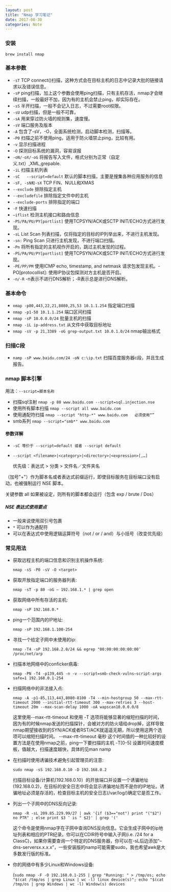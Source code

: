 ```yaml
---
layout: post
title: "Nmap 学习笔记"
date: 2017-08-30
categories: Note
---
```


### 安装

`brew install nmap`

### 基本参数

- `-sT`     TCP connect()扫描，这种方式会在目标主机的日志中记录大批的链接请求以及错误信息。
- `-sP`     ping扫描，加上这个参数会使用ping扫描，只有主机存活，nmap才会继续扫描，一般最好不加，因为有的主机会禁止ping，却实际存在。
- `-sS`     半开扫描，一般不会记入日志，不过需要root权限。
- `-sU`     udp扫描，但是一般不可靠，
- `-sA`     用来穿过防火墙的规则集，速度慢。
- `-sV`     端口服务及版本
- `-A`     包含了-sV，-O，全面系统检测，启动脚本检测，扫描等。
- `-P0`     扫描之前不使用ping，适用于防火墙禁止ping，比较有用。
- `-v`     显示扫描进程
- `-O`     探测目标系统的漏洞，容易误报
- `-oN/-oX/-oG`     将报告写入文件，格式分别为正常（自定义.txt）,XML,grepable.
- `-iL`     扫描主机列表
- `-sC   --script=default`   默认的脚本扫描，主要是搜集各种应用服务的信息
- `-sF, -sN和-sX` TCP FIN、NULL和XMAS
- `--exclude` 排除指定主机
- `--excludefile` 排除指定文件中的主机
- `--exclude-ports` 排除指定的端口
- `-F` 快速扫描
- `–iflist` 检测主机接口和路由信息
- `-PS/PA/PU/PY[portlist]` 使用TCPSYN/ACK或SCTP INIT/ECHO方式进行发现。
- `-sL` List Scan 列表扫描，仅将指定的目标的IP列举出来，不进行主机发现。
- `-sn:` Ping Scan 只进行主机发现，不进行端口扫描。
- `-Pn` 将所有指定的主机视作开启的，跳过主机发现的过程。
- `-PS/PA/PU/PY[portlist]` 使用TCPSYN/ACK或SCTP INIT/ECHO方式进行发现。 
- `-PE/PP/PM` 使用ICMP echo, timestamp, and netmask 请求包发现主机。-PO[protocollist]: 使用IP协议包探测对方主机是否开启。 
- `-n/-R` -n表示不进行DNS解析；-R表示总是进行DNS解析。 

### 基本命令

- `nmap -p80,443,22,21,8080,25,53 10.1.1.254` 指定端口扫描
- `nmap -p1-50 10.1.1.254` 端口区间扫描
- `nmap -sP 10.0.0.0/24` 批量主机的扫描
- `nmap -iL ip-address.txt` 从文件中获取目标地址
- `nmap -sV -p 21,3389 -oG grep-output.txt 10.0.1.0/24` nmap输出格式

### 扫描C段

- `namp -sP www.baidu.com/24 -oN c:\ip.txt` 扫描百度服务器c段，并且生成报告。

### nmap 脚本引擎

用法：`--script=脚本名称`

- 扫描sql注射 `nmap -p 80 www.baidu.com --script=sql.injection.nse`
- 使用所有脚本扫描 `nmap --script all www.baidu.com`
- 使用通配符扫描 `nmap --script "http-*" www.baidu.com   必须使用“”`
- smb系列 `nmap --script="smb*" www.baidu.com`

#### 参数详解

- `-sC 等价于 --script=default 或者 --script default`
- `--script <filename>|<category>|<directory>|<expression>[,…]`

  优先级：表达式 > 分类 > 文件名／文件夹名

 （加号"+"）作为脚本名或者表达式前缀运行，即使目标服务在目标端口没有启动，也被强制运行 NSE 脚本。

  关键参数 all 如果被设定，则所有的脚本都会运行（包含 exp / brute / Dos）

##### NSE 表达式使用要点

- 一般来说使用双引号包裹
- `*` 可以作为通配符
- 可以在表达式中使用逻辑运算符号（not / or / and）与小括号（改变优先级）

### 常见用法

- 获取远程主机的端口信息和识别主机操作系统:

  `nmap -sS -P0 -sV -O <target>`

- 获取开放指定端口的服务器列表:

  `nmap -sT -p 80 -oG – 192.168.1.* | grep open`

- 获取网络中所有存活的主机:

  `nmap -sP 192.168.0.*`

- ping一个范围内的IP地址:

  `nmap -sP 192.168.1.100-254`

- 寻找一个给定子网中未使用的ip:
  
  `nmap -T4 -sP 192.168.2.0/24 && egrep "00:00:00:00:00:00″ /proc/net/arp`

- 扫描本地网络中的conficker病毒:
  
  `nmap -PN -T4 -p139,445 -n -v --script=smb-check-vulns–script-args safe=1 192.168.0.1-254`

- 扫描网络中的非法接入点:
  
  `nmap -A -p1-85,113,443,8080-8100 -T4 --min-hostgroup 50 --max-rtt-timeout 2000 --initial-rtt-timeout 300 --max-retries 3 --host-timeout 20m --max-scan-delay 1000 -oA wapscan10.0.0.0/8`

  这里使用--max-rtt-timeout 和使用 -T 选项将能够显著的缩短扫描的时间，因为有的时候nmap发送的扫描探针，会被对方的防火墙给drop掉，这样导致nmap期望接收到的SYN/ACK或者RST/ACK就遥遥无期，所以使用这两个选项可以缩短扫描时间。
  --max-rtt-timeout 毫秒
  这个时间值的一种比较好的设置方法是在使用nmap之前，ping一下要扫描的主机
  -T[0-5] 设置时间速度模板，值越大，扫描速度越快，具体的见man namp

- 在扫描时使用诱骗技术避免引起管理员的注意:

  `sudo nmap -sS 192.168.0.10 -D 192.168.0.2`

  扫描目标设备/计算机(192.168.0.10）的开放端口并设置一个诱骗地址(192.168.0.2)，在目标的安全日志中将会显示诱骗地址而不是你的IP地址。诱骗地址必须是存活的，检查目标主机的安全日志(/var/log/)确定它是否工作。

- 列出一个子网中的DNS反向记录:

  `nmap -R -sL 209.85.229.99/27 | awk '{if ($3=="not") print "("$2") no PTR" ; else print $3 ″ is " $2}' | grep '('`

  这个命令是使用nmap字在子网中查询DNS反向信息。它会生成子网中的ip地址列表和相应的PTR纪录。你可以在CDIR符号中输入子网(i.e. /24 for a ClassC)，如果你需要查询一个特定的DNS服务器，你可以在-sL后边添加“–dns-serversx.x.x.x”，一些安装版的namp可能需要sudo，我也希望awk是大多数发行版的标准。

- 你的网络中有多少Linux和Windows设备:

  (`sudo nmap -F -O 192.168.0.1-255 | grep "Running: " > /tmp/os; echo "$(cat /tmp/os | grep Linux | wc -l) linux device(s)"; echo "$(cat /tmp/os | grep Windows | wc -l) Window(s) devices`
